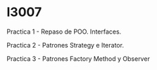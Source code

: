 # I3007
Practica 1 - Repaso de POO. Interfaces.

Practica 2 - Patrones Strategy e Iterator.

Practica 3 - Patrones Factory Method y Observer
